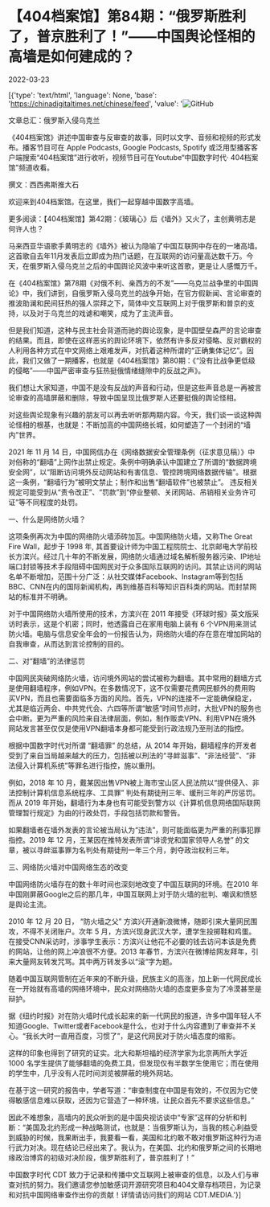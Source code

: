 # 【404档案馆】第84期：“俄罗斯胜利了，普京胜利了！”——中国舆论怪相的高墙是如何建成的？

2022-03-23

[{'type': 'text/html', 'language': None, 'base': 'https://chinadigitaltimes.net/chinese/feed', 'value': '![GitHub](https://chinadigitaltimes.net/chinese/files/2022/03/社媒封面-84.jpg)

 文章总汇：俄罗斯入侵乌克兰

《404档案馆》讲述中国审查与反审查的故事，同时以文字、音频和视频的形式发布。播客节目可在 Apple Podcasts, Google Podcasts, Spotify 或泛用型播客客户端搜索“404档案馆”进行收听，视频节目可在Youtube“中国数字时代· 404档案馆”频道收看。













撰文：西西弗斯推大石

欢迎来到404档案馆。在这里，我们一起穿越中国数字高墙。

 更多阅读：【404档案馆】第42期：《玻璃心》后《墙外》又火了，主创黄明志是何许人也？

马来西亚华语歌手黄明志的《墙外》被认为隐喻了中国互联网中存在的一堵高墙。这首歌自去年11月发表后立即成为热门话题，在互联网的访问量高达数千万。今天，在俄罗斯入侵乌克兰之后的中国舆论风波中来听这首歌，更是让人感慨万千。

在《404档案馆》第78期《对俄不利、亲西方的不发”——乌克兰战争里的中国舆论》中，我们讲到，自俄罗斯入侵乌克兰的战争开始，在官方假新闻、言论审查的推波助澜和民间狂热的强人崇拜之下，简体中文互联网上对于俄罗斯和普京的支持，以及对于乌克兰的戏谑和嘲笑，成为了主流声音。

但是我们知道，这种与民主社会背道而驰的舆论现象，是中国壁垒森严的言论审查的结果。而且，即使在这样恶劣的舆论环境下，依然有许多反对侵略、反对霸权的人利用各种方式在中文网络上艰难发声，对抗着这种所谓的“正确集体记忆”。因此，我们又做了一期播客，也就是《404档案馆》第80期：《“没有比战争更低级的侵略”——中国严密审查与狂热挺俄情绪缝隙中的反战之声》。

我们想让大家知道，中国不是没有反战的声音和行动，但是这些声音总是一再被言论审查的高墙屏蔽和删除，导致中国呈现比俄罗斯人还要挺俄的舆论怪相。

对这些舆论现象有兴趣的朋友可以再去听听那两期内容。今天，我们谈一谈这种舆论怪相的根基，也就是：不断加高的中国网络长城，如何塑造了一个封闭的“墙内”世界。

2021 年 11 月 14 日，中国网信办在《网络数据安全管理条例（征求意见稿）》中对俗称的“翻墙”上网作出禁止规定。条例中明确承认中国建立了所谓的“数据跨境安全网”，以“阻断访问境外反动网站和有害信息、管控跨境网络数据传输”。根据这一条例，“翻墙行为”被明文禁止；制作和出售“翻墙软件”也被禁止”。 违反相关规定可能受到从“责令改正”、“罚款”到“停业整顿、关闭网站、吊销相关业务许可证”等不同程度的处罚。

一、什么是网络防火墙？

这项条例再次为中国的网络防火墙添砖加瓦。中国网络防火墙，又称The Great Fire Wall，起步于 1998 年, 其首要设计师为中国工程院院士、北京邮电大学前校长方滨兴。经过几十年的不断发展，网络防火墙通过域名解析服务器污染、IP地址端口封锁等技术手段阻碍中国网民对于众多国际互联网的访问。其禁止访问的网站名单不断增加，范围十分广泛：从社交媒体Facebook、Instagram等到包括BBC、CNN在内的国际新闻机构，再到维基百科等知识百科类的网站。而封禁网站的标准并不明确。

对于中国网络防火墙所使用的技术，方滨兴在 2011 年接受《环球时报》英文版采访时表示，这是个机密；同时，他透露自己在家用电脑上装有 6 个VPN用来测试防火墙。电脑与信息安全年会的一份报告认为，网络防火墙的存在意在增加网站的自我审查，从而达到言论控制的目的。

二、对“翻墙”的法律惩罚

中国网民突破网络防火墙，访问境外网站的尝试被称为翻墙。其中常用的翻墙方式是使用翻墙程序，例如VPN。在多数情况下，这不仅需要花费网民额外的费用购买VPN，而且也需要面临多方面的风险。首先，VPN的连接不一定能确保稳定，尤其是临近两会、中共党代会、六四等所谓“敏感”时间节点时，大批VPN的服务也会中断。更为严重的风险来自法律层面，例如，制作贩卖VPN、利用VPN在境外网站发言甚至仅仅是使用VPN翻墙本身都可能受到行政法规乃至刑法的指控。

根据中国数字时代对所谓 “翻墙罪” 的总结，从 2014 年开始，翻墙程序的开发者受到了来自当局越来越大的压力，包括被以刑法的“寻衅滋事”、“非法经营”、“非法侵入计算机系统”等罪名进行指控，施以重刑。

例如，2018 年 10 月，戴某因出售VPN被上海市宝山区人民法院以“提供侵入、非法控制计算机信息系统程序、工具罪” 判处有期徒刑三年、缓刑三年的严厉惩罚。而从 2019 年开始，翻墙行为本身也有可能受到警方以《计算机信息网络国际联网管理暂行规定》为由的行政处罚，手段包括罚款和警告。

如果翻墙者在墙外发表的言论被当局认为“违法”，则可能面临更为严重的刑事犯罪指控。2019 年 12 月，王某因在推特发表所谓“诽谤党和国家领导人名誉” 的文章，被以寻衅滋事罪为名判处有期徒刑一年三个月，剥夺政治权利三年。

三、网络防火墙对中国网络生态的改变

中国网络防火墙存在的数十年时间也深刻地改变了中国互联网的环境。在2010 年中国刚屏蔽Google之后的那几年，中国互联网上对于防火墙的批判、嘲讽和愤怒是舆论主流。

2010 年 12 月 20 日， “防火墙之父” 方滨兴开通新浪微博，随即引来大量网民围攻，不得不关闭账户。次年 5 月，方滨兴现身武汉大学，遭学生投掷鞋和鸡蛋。在接受CNN采访时，涉事学生表示：方滨兴让他花不必要的钱去访问本该是免费的网站，让他的网上冲浪很不方便。2013 年春节，方滨兴在微博给网友拜年，引来大量网友转发咒骂。其中两万转发多以“滚“字为题。

随着中国互联网管制在近年来的不断升级，民族主义的高涨，加上新一代网民成长在一开始就有高墙的网络环境中，民众对网络防火墙的态度更多变为了冷漠甚至是辩护。

据《纽约时报》对在防火墙时代成长起来的新一代网民的报道，许多中国年轻人不知道Google、Twitter或者Facebook是什么，也对于什么内容遭到了审查并不关心。“我长大时一直用百度，习惯了”，是这代网民对于防火墙态度的缩影。

这样的印象也得到了研究的证实。北大和斯坦福的经济学家为北京两所大学近 1000 名学生提供了能够翻墙的免费工具，但发现仅有半数学生使用它；而在使用的学生中，几乎没有人花时间浏览被屏蔽的境外网站。

在基于这一研究的报告中，学者写道：“审查制度在中国是有效的，不仅因为它使得敏感信息难以获取，还因为它营造了一种环境，让民众首先不要求这些信息。”

因此不难想象，高墙内的民众听到的是中国央视访谈中“专家”这样的分析和判断：“美国及北约形成一种战略测试，也就是：当俄罗斯认为，当我的核心利益受到威胁的时候，我果断出手，我要看一看，美国和北约敢不敢对俄罗斯这种行为进行武力对决。现在结论已经出来了。我认为，在美国、北约和俄罗斯之间的长期地缘政治博弈的初级对决阶段，俄罗斯胜利了，普京胜利了！”

中国数字时代 CDT 致力于记录和传播中文互联网上被审查的信息，以及人们与审查对抗的努力。我们邀请您参加敏感词开源研究项目和404文章存档项目，为记录和对抗中国网络审查作出你的贡献！详情请访问我们的网站 CDT.MEDIA.'}]